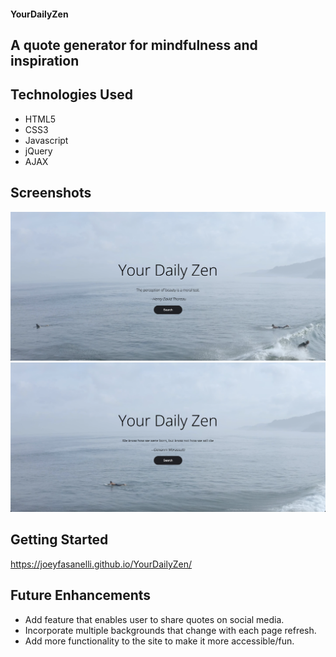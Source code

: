 #### YourDailyZen
## A quote generator for mindfulness and inspiration

## Technologies Used
* HTML5
* CSS3
* Javascript
* jQuery
* AJAX

## Screenshots
<img src="readme-images/homepage.png" alt="Home Page"/>
<img src="readme-images/homepage2.png" alt="Home Page"/>

## Getting Started
https://joeyfasanelli.github.io/YourDailyZen/

## Future Enhancements
* Add feature that enables user to share quotes on social media.
* Incorporate multiple backgrounds that change with each page refresh.
* Add more functionality to the site to make it more accessible/fun.
